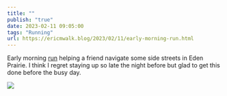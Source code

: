 ```yaml
---
title: ""
publish: "true"
date: 2023-02-11 09:05:00
tags: "Running"
url: https://ericmwalk.blog/2023/02/11/early-morning-run.html
---
```


Early morning [run](http://www.strava.com/activities/8542794639) helping a friend navigate some side streets in Eden Prairie. I think I regret staying up so late the night before but glad to get this done before the busy day.

![](https://ericmwalk.blog/uploads/2023/b581ef2fc3.jpg)